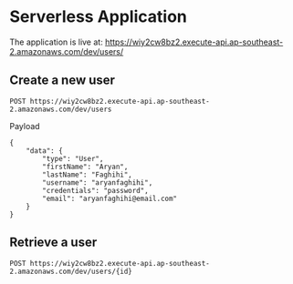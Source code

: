 # Serverless Application
The application is live at: https://wiy2cw8bz2.execute-api.ap-southeast-2.amazonaws.com/dev/users/

## Create a new user
```
POST https://wiy2cw8bz2.execute-api.ap-southeast-2.amazonaws.com/dev/users
```
Payload
```
{
	"data": {
		"type": "User",
		"firstName": "Aryan",
		"lastName": "Faghihi",
		"username": "aryanfaghihi",
		"credentials": "password",
		"email": "aryanfaghihi@email.com"
	}
}
```

## Retrieve a user
```
POST https://wiy2cw8bz2.execute-api.ap-southeast-2.amazonaws.com/dev/users/{id}
```
